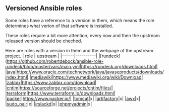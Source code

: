 ## Versioned Ansible roles
Some roles have a reference to a version in them, which means the role determines what verion of that software is installed.

These roles require a bit more attention; every now and then the upstream released version should be cheched.

Here are roles with a version in them and the webpage of the upstream project.
| role | upstream |
|------|----------|
|[rundeck](https://github.com/robertdebock/ansible-role-rundeck/blob/master/vars/main.yml|https://rundeck.org/downloads.html|
|[java](https://github.com/robertdebock/ansible-role-java/blob/master/vars/main.yml)|https://www.oracle.com/technetwork/java/javaseproducts/downloads/index.html|
|[mediawiki](https://github.com/robertdebock/ansible-role-mediawiki/blob/master/defaults/main.yml)|https://www.mediawiki.org/wiki/Download|
|[zabbix](https://github.com/robertdebock/ansible-role-zabbix/blob/master/defaults/main.yml)|https://www.zabbix.com/download|
|[cntlm](https://github.com/robertdebock/ansible-role-cntlm/blob/master/defaults/main.yml)|https://sourceforge.net/projects/cntlm/files/|
|[terraform](https://github.com/robertdebock/ansible-role-terraform/blob/master/defaults/main.yml)|https://www.terraform.io/downloads.html|
|[packer](https://github.com/robertdebock/ansible-role-packer/blob/master/defaults/main.yml)|https://www.packer.io/|
|[tomcat]()|x|
|[artifactory]()|x|
|[awx]()|x|
|[sudo_pair]()|x|
|[irslackd]()|x|
|[phpmyadmin]()|x|
